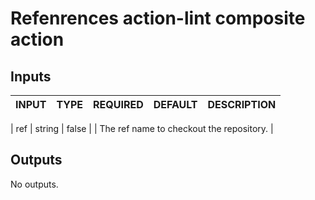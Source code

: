 # Refenrences action-lint composite action

## Inputs

<!-- AUTO-DOC-INPUT:START - Do not remove or modify this section -->

| INPUT               | TYPE   | REQUIRED | DEFAULT     | DESCRIPTION                                |
| ------------------- | ------ | -------- | ----------- | ------------------------------------------ |

| ref                 | string | false    |             | The ref name to checkout the repository.   |

<!-- AUTO-DOC-INPUT:END -->

## Outputs

<!-- AUTO-DOC-OUTPUT:START - Do not remove or modify this section -->

No outputs.

<!-- AUTO-DOC-OUTPUT:END -->
